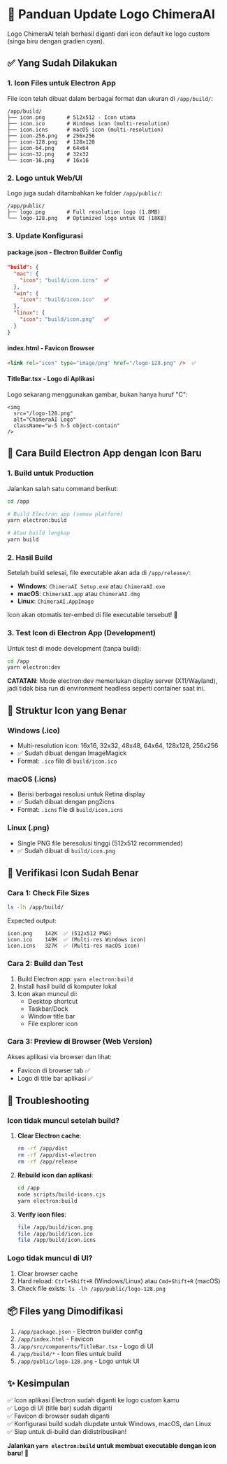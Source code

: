 # 🎨 Panduan Update Logo ChimeraAI

Logo ChimeraAI telah berhasil diganti dari icon default ke logo custom (singa biru dengan gradien cyan).

## ✅ Yang Sudah Dilakukan

### 1. **Icon Files untuk Electron App**
File icon telah dibuat dalam berbagai format dan ukuran di `/app/build/`:

```
/app/build/
├── icon.png       # 512x512 - Icon utama
├── icon.ico       # Windows icon (multi-resolution)
├── icon.icns      # macOS icon (multi-resolution)
├── icon-256.png   # 256x256
├── icon-128.png   # 128x128
├── icon-64.png    # 64x64
├── icon-32.png    # 32x32
└── icon-16.png    # 16x16
```

### 2. **Logo untuk Web/UI**
Logo juga sudah ditambahkan ke folder `/app/public/`:

```
/app/public/
├── logo.png       # Full resolution logo (1.8MB)
└── logo-128.png   # Optimized logo untuk UI (18KB)
```

### 3. **Update Konfigurasi**

#### **package.json** - Electron Builder Config
```json
"build": {
  "mac": {
    "icon": "build/icon.icns"  ✅
  },
  "win": {
    "icon": "build/icon.ico"   ✅
  },
  "linux": {
    "icon": "build/icon.png"   ✅
  }
}
```

#### **index.html** - Favicon Browser
```html
<link rel="icon" type="image/png" href="/logo-128.png" />  ✅
```

#### **TitleBar.tsx** - Logo di Aplikasi
Logo sekarang menggunakan gambar, bukan hanya huruf "C":
```tsx
<img 
  src="/logo-128.png" 
  alt="ChimeraAI Logo" 
  className="w-5 h-5 object-contain"
/>
```

## 🚀 Cara Build Electron App dengan Icon Baru

### **1. Build untuk Production**

Jalankan salah satu command berikut:

```bash
cd /app

# Build Electron app (semua platform)
yarn electron:build

# Atau build lengkap
yarn build
```

### **2. Hasil Build**

Setelah build selesai, file executable akan ada di `/app/release/`:

- **Windows**: `ChimeraAI Setup.exe` atau `ChimeraAI.exe`
- **macOS**: `ChimeraAI.app` atau `ChimeraAI.dmg`
- **Linux**: `ChimeraAI.AppImage`

Icon akan otomatis ter-embed di file executable tersebut! 🎉

### **3. Test Icon di Electron App (Development)**

Untuk test di mode development (tanpa build):

```bash
cd /app
yarn electron:dev
```

**CATATAN**: Mode electron:dev memerlukan display server (X11/Wayland), jadi tidak bisa run di environment headless seperti container saat ini.

## 📝 Struktur Icon yang Benar

### **Windows (.ico)**
- Multi-resolution icon: 16x16, 32x32, 48x48, 64x64, 128x128, 256x256
- ✅ Sudah dibuat dengan ImageMagick
- Format: `.ico` file di `build/icon.ico`

### **macOS (.icns)**
- Berisi berbagai resolusi untuk Retina display
- ✅ Sudah dibuat dengan png2icns
- Format: `.icns` file di `build/icon.icns`

### **Linux (.png)**
- Single PNG file beresolusi tinggi (512x512 recommended)
- ✅ Sudah dibuat di `build/icon.png`

## 🎯 Verifikasi Icon Sudah Benar

### Cara 1: Check File Sizes
```bash
ls -lh /app/build/
```

Expected output:
```
icon.png    142K  ✅ (512x512 PNG)
icon.ico    149K  ✅ (Multi-res Windows icon)
icon.icns   327K  ✅ (Multi-res macOS icon)
```

### Cara 2: Build dan Test
1. Build Electron app: `yarn electron:build`
2. Install hasil build di komputer lokal
3. Icon akan muncul di:
   - Desktop shortcut
   - Taskbar/Dock
   - Window title bar
   - File explorer icon

### Cara 3: Preview di Browser (Web Version)
Akses aplikasi via browser dan lihat:
- Favicon di browser tab ✅
- Logo di title bar aplikasi ✅

## 🔧 Troubleshooting

### Icon tidak muncul setelah build?

1. **Clear Electron cache**:
   ```bash
   rm -rf /app/dist
   rm -rf /app/dist-electron
   rm -rf /app/release
   ```

2. **Rebuild icon dan aplikasi**:
   ```bash
   cd /app
   node scripts/build-icons.cjs
   yarn electron:build
   ```

3. **Verify icon files**:
   ```bash
   file /app/build/icon.png
   file /app/build/icon.ico
   file /app/build/icon.icns
   ```

### Logo tidak muncul di UI?

1. Clear browser cache
2. Hard reload: `Ctrl+Shift+R` (Windows/Linux) atau `Cmd+Shift+R` (macOS)
3. Check file exists: `ls -lh /app/public/logo-128.png`

## 📦 Files yang Dimodifikasi

1. `/app/package.json` - Electron builder config
2. `/app/index.html` - Favicon
3. `/app/src/components/TitleBar.tsx` - Logo di UI
4. `/app/build/*` - Icon files untuk build
5. `/app/public/logo-128.png` - Logo untuk UI

## ✨ Kesimpulan

✅ Icon aplikasi Electron sudah diganti ke logo custom kamu  
✅ Logo di UI (title bar) sudah diganti  
✅ Favicon di browser sudah diganti  
✅ Konfigurasi build sudah diupdate untuk Windows, macOS, dan Linux  
✅ Siap untuk di-build dan didistribusikan!  

**Jalankan `yarn electron:build` untuk membuat executable dengan icon baru! 🚀**
